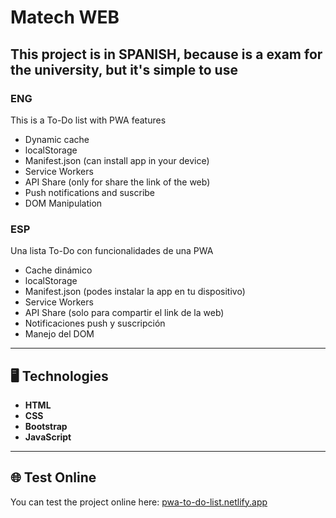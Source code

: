 # Matech WEB

## This project is in SPANISH, because is a exam for the university, but it's simple to use

### ENG
This is a To-Do list with PWA features

- Dynamic cache
- localStorage
- Manifest.json (can install app in your device)
- Service Workers
- API Share (only for share the link of the web)
- Push notifications and suscribe
- DOM Manipulation


### ESP
Una lista To-Do con funcionalidades de una PWA

- Cache dinámico
- localStorage
- Manifest.json (podes instalar la app en tu dispositivo)
- Service Workers
- API Share (solo para compartir el link de la web)
- Notificaciones push y suscripción
- Manejo del DOM

---

## 🖥️ Technologies
- **HTML**
- **CSS**
- **Bootstrap**
- **JavaScript**

---

## 🌐 Test Online
You can test the project online here: [pwa-to-do-list.netlify.app](https://pwa-to-do-list.netlify.app)
